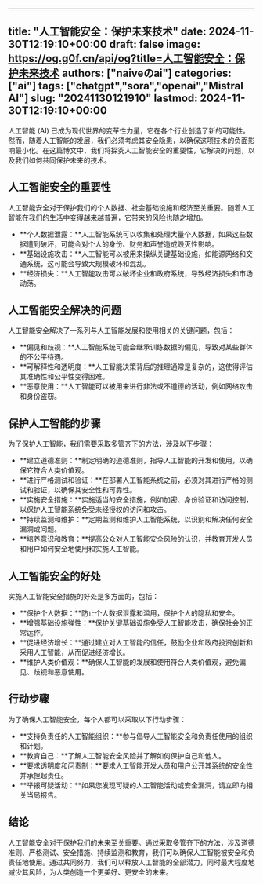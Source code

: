 
---
title: "人工智能安全：保护未来技术"
date: 2024-11-30T12:19:10+00:00
draft: false
image: https://og.g0f.cn/api/og?title=人工智能安全：保护未来技术
authors: ["naiveのai"]
categories: ["ai"]
tags: ["chatgpt","sora","openai","Mistral AI"]
slug: "20241130121910"
lastmod: 2024-11-30T12:19:10+00:00
---
人工智能 (AI) 已成为现代世界的变革性力量，它在各个行业创造了新的可能性。然而，随着人工智能的发展，我们必须考虑其安全隐患，以确保这项技术的负面影响最小化。在这篇博文中，我们将探究人工智能安全的重要性，它解决的问题，以及我们如何共同保护未来的技术。

## 人工智能安全的重要性

人工智能安全对于保护我们的个人数据、社会基础设施和经济至关重要。随着人工智能在我们的生活中变得越来越普遍，它带来的风险也随之增加。

* **个人数据泄露：**人工智能系统可以收集和处理大量个人数据，如果这些数据遭到破坏，可能会对个人的身份、财务和声誉造成毁灭性影响。
* **基础设施攻击：**人工智能可以被用来操纵关键基础设施，如能源网络和交通系统，这可能会导致大规模破坏和混乱。
* **经济损失：**人工智能攻击可以破坏企业和政府系统，导致经济损失和市场动荡。

## 人工智能安全解决的问题

人工智能安全解决了一系列与人工智能发展和使用相关的关键问题，包括：

* **偏见和歧视：**人工智能系统可能会继承训练数据的偏见，导致对某些群体的不公平待遇。
* **可解释性和透明度：**人工智能决策背后的推理通常是复杂的，这使得评估其准确性和公平性变得困难。
* **恶意使用：**人工智能可以被用来进行非法或不道德的活动，例如网络攻击和身份盗窃。

## 保护人工智能的步骤

为了保护人工智能，我们需要采取多管齐下的方法，涉及以下步骤：

* **建立道德准则：**制定明确的道德准则，指导人工智能的开发和使用，以确保它符合人类价值观。
* **进行严格测试和验证：**在部署人工智能系统之前，必须对其进行严格的测试和验证，以确保其安全性和可靠性。
* **实施安全措施：**实施适当的安全措施，例如加密、身份验证和访问控制，以保护人工智能系统免受未经授权的访问和攻击。
* **持续监测和维护：**定期监测和维护人工智能系统，以识别和解决任何安全漏洞或问题。
* **培养意识和教育：**提高公众对人工智能安全风险的认识，并教育开发人员和用户如何安全地使用和实施人工智能。

## 人工智能安全的好处

实施人工智能安全措施的好处是多方面的，包括：

* **保护个人数据：**防止个人数据泄露和滥用，保护个人的隐私和安全。
* **增强基础设施弹性：**保护关键基础设施免受人工智能攻击，确保社会的正常运作。
* **促进经济增长：**通过建立对人工智能的信任，鼓励企业和政府投资创新和采用人工智能，从而促进经济增长。
* **维护人类价值观：**确保人工智能的发展和使用符合人类价值观，避免偏见、歧视和恶意使用。

## 行动步骤

为了确保人工智能安全，每个人都可以采取以下行动步骤：

* **支持负责任的人工智能组织：**参与倡导人工智能安全和负责任使用的组织和计划。
* **教育自己：**了解人工智能安全风险并了解如何保护自己和他人。
* **要求透明度和问责制：**要求人工智能开发人员和用户公开其系统的安全性并承担起责任。
* **举报可疑活动：**如果您发现可疑的人工智能活动或安全漏洞，请立即向相关当局报告。

## 结论

人工智能安全对于保护我们的未来至关重要。通过采取多管齐下的方法，涉及道德准则、严格测试、安全措施、持续监测和教育，我们可以确保人工智能被安全和负责任地使用。通过共同努力，我们可以释放人工智能的全部潜力，同时最大程度地减少其风险，为人类创造一个更美好、更安全的未来。
